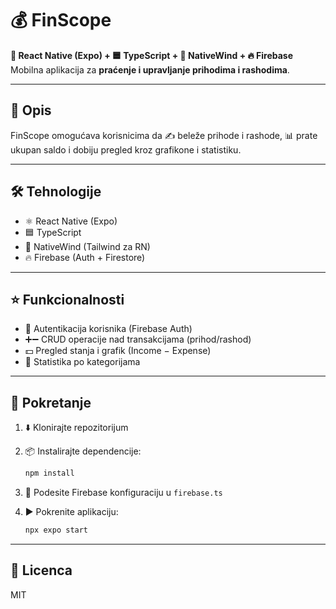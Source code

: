 # 💰 FinScope

**📱 React Native (Expo) + 🟦 TypeScript + 🎨 NativeWind + 🔥 Firebase**
Mobilna aplikacija za **praćenje i upravljanje prihodima i rashodima**.

---

## 📖 Opis

FinScope omogućava korisnicima da ✍️ beleže prihode i rashode, 📊 prate ukupan saldo i dobiju pregled kroz grafikone i statistiku.

---

## 🛠️ Tehnologije

* ⚛️ React Native (Expo)
* 🟦 TypeScript
* 🎨 NativeWind (Tailwind za RN)
* 🔥 Firebase (Auth + Firestore)

---

## ⭐ Funkcionalnosti

* 🔑 Autentikacija korisnika (Firebase Auth)
* ➕➖ CRUD operacije nad transakcijama (prihod/rashod)
* 💵 Pregled stanja i grafik (Income − Expense)
* 📂 Statistika po kategorijama

---

## 🚀 Pokretanje

1. ⬇️ Klonirajte repozitorijum
2. 📦 Instalirajte dependencije:

   ```bash
   npm install
   ```
3. 🔧 Podesite Firebase konfiguraciju u `firebase.ts`
4. ▶️ Pokrenite aplikaciju:

   ```bash
   npx expo start
   ```

---

## 📜 Licenca

MIT
